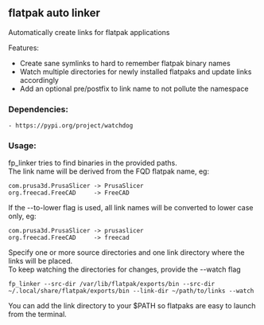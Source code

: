 ## flatpak auto linker

Automatically create links for flatpak applications

Features:  
- Create sane symlinks to hard to remember flatpak binary names  
- Watch multiple directories for newly installed flatpaks and update links accordingly  
- Add an optional pre/postfix to link name to not pollute the namespace  

### Dependencies:  
    - https://pypi.org/project/watchdog

### Usage:

fp_linker tries to find binaries in the provided paths.  
The link name will be derived from the FQD flatpak name, eg:

    com.prusa3d.PrusaSlicer -> PrusaSlicer
    org.freecad.FreeCAD     -> FreeCAD

If the --to-lower flag is used, all link names will be converted to lower case only, eg:

    com.prusa3d.PrusaSlicer -> prusaslicer
    org.freecad.FreeCAD     -> freecad

Specify one or more source directories and one link directory where the links will be placed.  
To keep watching the directories for changes, provide the --watch flag
    
    fp_linker --src-dir /var/lib/flatpak/exports/bin --src-dir ~/.local/share/flatpak/exports/bin --link-dir ~/path/to/links --watch

You can add the link directory to your $PATH so flatpaks are easy to launch from the terminal.  
